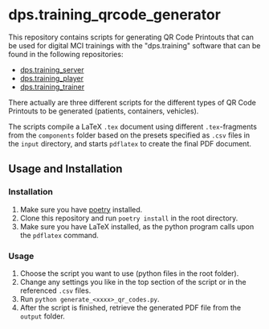 # dps.training_qrcode_generator

This repository contains scripts for generating QR Code Printouts that can be used for digital MCI trainings with
the "dps.training" software that can be found in the following repositories:
- [dps.training_server](https://github.com/hpi-sam/dps.training_server) 
- [dps.training_player](https://github.com/hpi-sam/dps.training_player) 
- [dps.training_trainer](https://github.com/hpi-sam/dps.training_trainer) 

There actually are three different scripts for the different types of QR Code Printouts to be generated (patients, 
containers, vehicles). 

The scripts compile a LaTeX `.tex` document using different `.tex`-fragments from the `components` folder based on the
presets specified as `.csv` files in the `input` directory, and starts `pdflatex` to create the final PDF document.



## Usage and Installation

### Installation
1. Make sure you have [poetry](https://python-poetry.org/docs/#installation) installed.
2. Clone this repository and run `poetry install` in the root directory.
3. Make sure you have LaTeX installed, as the python program calls upon the `pdflatex` command. 

### Usage
1. Choose the script you want to use (python files in the root folder).
2. Change any settings you like in the top section of the script or in the referenced `.csv` files.
3. Run `python generate_<xxxx>_qr_codes.py`.
4. After the script is finished, retrieve the generated PDF file from the `output` folder.
